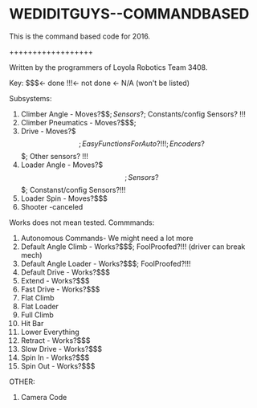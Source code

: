 # WEDIDITGUYS--COMMANDBASED

This is the command based code for 2016.

++++++++++++++++++

Written by the programmers of Loyola Robotics Team 3408.

Key:
$$$<- done
!!!<- not done
<- N/A (won't be listed)

Subsystems:
1. Climber Angle - Moves?$$$; Sensors?$; Constants/config Sensors? !!!
2. Climber Pneumatics - Moves?$$$;
3. Drive - Moves?$$$; EasyFunctionsForAuto? !!!; Encoders?$$$; Other sensors? !!!
4. Loader Angle - Moves?$$$; Sensors?$$$; Constanst/config Sensors?!!!
5. Loader Spin - Moves?$$$
6. Shooter -canceled

 Works does not mean tested.
Commmands:
1. Autonomous Commands- We might need a lot more
2. Default Angle Climb - Works?$$$; FoolProofed?!!! (driver can break mech)
3. Default Angle Loader - Works?$$$; FoolProofed?!!!
4. Default Drive - Works?$$$
5. Extend - Works?$$$
6. Fast Drive - Works?$$$
7. Flat Climb
8. Flat Loader
9. Full Climb
10. Hit Bar
11. Lower Everything
12. Retract - Works?$$$
13. Slow Drive - Works?$$$
14. Spin In - Works?$$$
15. Spin Out - Works?$$$

OTHER:
1. Camera Code
